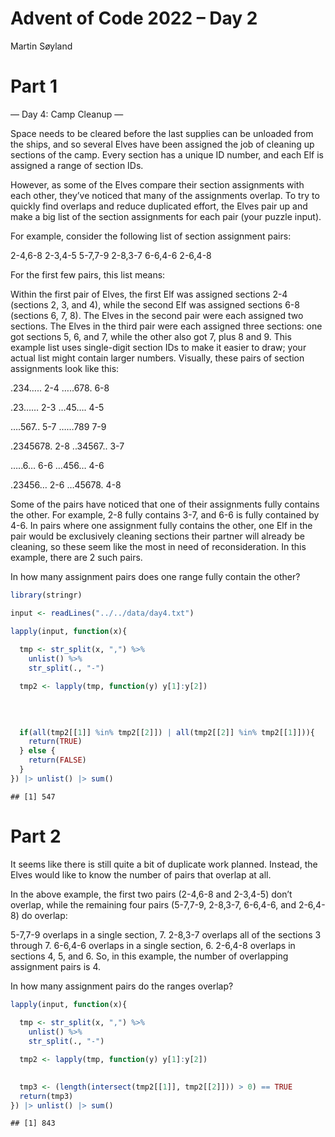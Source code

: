 Advent of Code 2022 – Day 2
================
Martin Søyland

# Part 1

— Day 4: Camp Cleanup —

Space needs to be cleared before the last supplies can be unloaded from
the ships, and so several Elves have been assigned the job of cleaning
up sections of the camp. Every section has a unique ID number, and each
Elf is assigned a range of section IDs.

However, as some of the Elves compare their section assignments with
each other, they’ve noticed that many of the assignments overlap. To try
to quickly find overlaps and reduce duplicated effort, the Elves pair up
and make a big list of the section assignments for each pair (your
puzzle input).

For example, consider the following list of section assignment pairs:

2-4,6-8 2-3,4-5 5-7,7-9 2-8,3-7 6-6,4-6 2-6,4-8

For the first few pairs, this list means:

Within the first pair of Elves, the first Elf was assigned sections 2-4
(sections 2, 3, and 4), while the second Elf was assigned sections 6-8
(sections 6, 7, 8). The Elves in the second pair were each assigned two
sections. The Elves in the third pair were each assigned three sections:
one got sections 5, 6, and 7, while the other also got 7, plus 8 and 9.
This example list uses single-digit section IDs to make it easier to
draw; your actual list might contain larger numbers. Visually, these
pairs of section assignments look like this:

.234….. 2-4 …..678. 6-8

.23…… 2-3 …45…. 4-5

….567.. 5-7 ……789 7-9

.2345678. 2-8 ..34567.. 3-7

…..6… 6-6 …456… 4-6

.23456… 2-6 …45678. 4-8

Some of the pairs have noticed that one of their assignments fully
contains the other. For example, 2-8 fully contains 3-7, and 6-6 is
fully contained by 4-6. In pairs where one assignment fully contains the
other, one Elf in the pair would be exclusively cleaning sections their
partner will already be cleaning, so these seem like the most in need of
reconsideration. In this example, there are 2 such pairs.

In how many assignment pairs does one range fully contain the other?

``` r
library(stringr)

input <- readLines("../../data/day4.txt")

lapply(input, function(x){
  
  tmp <- str_split(x, ",") %>% 
    unlist() %>% 
    str_split(., "-")

  tmp2 <- lapply(tmp, function(y) y[1]:y[2])
  

  
  
  if(all(tmp2[[1]] %in% tmp2[[2]]) | all(tmp2[[2]] %in% tmp2[[1]])){
    return(TRUE)
  } else {
    return(FALSE)
  }
}) |> unlist() |> sum() 
```

    ## [1] 547

# Part 2

It seems like there is still quite a bit of duplicate work planned.
Instead, the Elves would like to know the number of pairs that overlap
at all.

In the above example, the first two pairs (2-4,6-8 and 2-3,4-5) don’t
overlap, while the remaining four pairs (5-7,7-9, 2-8,3-7, 6-6,4-6, and
2-6,4-8) do overlap:

5-7,7-9 overlaps in a single section, 7. 2-8,3-7 overlaps all of the
sections 3 through 7. 6-6,4-6 overlaps in a single section, 6. 2-6,4-8
overlaps in sections 4, 5, and 6. So, in this example, the number of
overlapping assignment pairs is 4.

In how many assignment pairs do the ranges overlap?

``` r
lapply(input, function(x){
  
  tmp <- str_split(x, ",") %>% 
    unlist() %>% 
    str_split(., "-")

  tmp2 <- lapply(tmp, function(y) y[1]:y[2])
  

  tmp3 <- (length(intersect(tmp2[[1]], tmp2[[2]])) > 0) == TRUE
  return(tmp3)
}) |> unlist() |> sum()
```

    ## [1] 843
